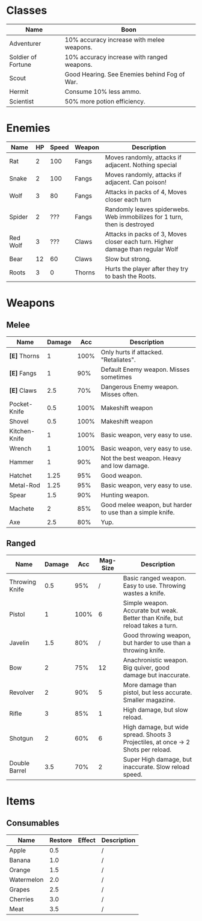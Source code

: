 # Classes
| Name                   | Boon                    |
|------------------------|-------------------------|
| Adventurer             | 10% accuracy increase with melee weapons.    |
| Soldier of Fortune     | 10% accuracy increase with ranged weapons.   |
| Scout                  | Good Hearing. See Enemies behind Fog of War. |
| Hermit                 | Consume 10% less ammo. |
| Scientist              | 50% more potion efficiency. |


# Enemies

| Name                   | HP | Speed  | Weapon      | Description                         |
|------------------------|----|--------|-------------|-------------------------------------|
| Rat                    |  2 |   100  | Fangs       | Moves randomly, attacks if adjacent. Nothing special |
| Snake                  |  2 |   100  | Fangs       | Moves randomly, attacks if adjacent. Can poison! |
| Wolf                   |  3 |    80  | Fangs       | Attacks in packs of 4, Moves closer each turn  |
| Spider                 |  2 |   ???  | Fangs       | Randomly leaves spiderwebs. Web immobilizes for 1 turn, then is destroyed |
| Red Wolf               |  3 |   ???  | Claws       | Attacks in packs of 3, Moves closer each turn. Higher damage than regular Wolf  |
| Bear                   | 12 |    60  | Claws       | Slow but strong. |
| Roots                  |  3 |     0  | Thorns      | Hurts the player after they try to bash the Roots. |

# Weapons

## Melee

| Name                        | Damage | Acc  | Description                         |
|-----------------------------|--------|------|-------------------------------------|
| **[E]** Thorns              |   1    | 100% | Only hurts if attacked. "Retaliates". |
| **[E]** Fangs               |   1    |  90% | Default Enemy weapon. Misses sometimes |
| **[E]** Claws               |   2.5  |  70% | Dangerous Enemy weapon. Misses often. |
| Pocket-Knife                |   0.5  | 100% | Makeshift weapon                                      |
| Shovel                      |   0.5  | 100% | Makeshift weapon         |
| Kitchen-Knife               |   1    | 100% | Basic weapon, very easy to use.        |
| Wrench                      |   1    | 100% | Basic weapon, very easy to use.        |
| Hammer                      |   1    |  90% | Not the best weapon. Heavy and low damage.                                   |
| Hatchet                     |   1.25 |  95% | Good weapon.                                      |
| Metal-Rod                   |   1.25 |  95% | Basic weapon, very easy to use.        |
| Spear                       |   1.5  |  90% | Hunting weapon. |
| Machete                     |   2    |  85% | Good melee weapon, but harder to use than a simple knife. |
| Axe                         |   2.5  |  80% | Yup.                                 |

## Ranged

| Name                   | Damage | Acc  | Mag-Size | Description                         |
|------------------------|--------|------|----------|-------------------------------------|
| Throwing Knife         |   0.5  |  95% |    /     | Basic ranged weapon. Easy to use. Throwing wastes a knife. |
| Pistol                 |   1    | 100% |    6     | Simple weapon. Accurate but weak. Better than Knife, but reload takes a turn.   |
| Javelin                |   1.5  |  80% |    /     | Good throwing weapon, but harder to use than a throwing knife. |
| Bow                    |   2    |  75% |   12     | Anachronistic weapon. Big quiver, good damage but inaccurate. |
| Revolver               |   2    |  90% |    5     | More damage than pistol, but less accurate. Smaller magazine. |
| Rifle                  |   3    |  85% |    1     | High damage, but slow reload. |
| Shotgun                |   2    |  60% |    6     | High damage, but wide spread. Shoots 3 Projectiles, at once -> 2 Shots per reload. |
| Double Barrel          |   3.5  |  70% |    2     | Super High damage, but inaccurate. Slow reload speed. |

# Items

## Consumables
| Name                   | Restore | Effect     | Description                         |
|------------------------|---------|------------|-----------------------------------------------|
| Apple                  |   0.5   |            |    /                     |
| Banana                 |   1.0   |            |    /                     |
| Orange                 |   1.5   |            |    /                     |
| Watermelon             |   2.0   |            |    /                     |
| Grapes                 |   2.5   |            |    /                     |
| Cherries               |   3.0   |            |    /                     |
| Meat                   |   3.5   |            |    /                     |